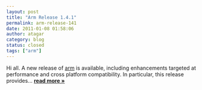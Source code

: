 ```yaml
---
layout: post
title: "Arm Release 1.4.1"
permalink: arm-release-141
date: 2011-01-08 01:58:06
author: atagar
category: blog
status: closed
tags: ["arm"]
---
```


Hi all. A new release of [arm](http://www.atagar.com/arm/) is available, including enhancements targeted at performance and cross platform compatibility. In particular, this release provides... [**read more »**](https://blog.torproject.org/blog/arm-release-141)
